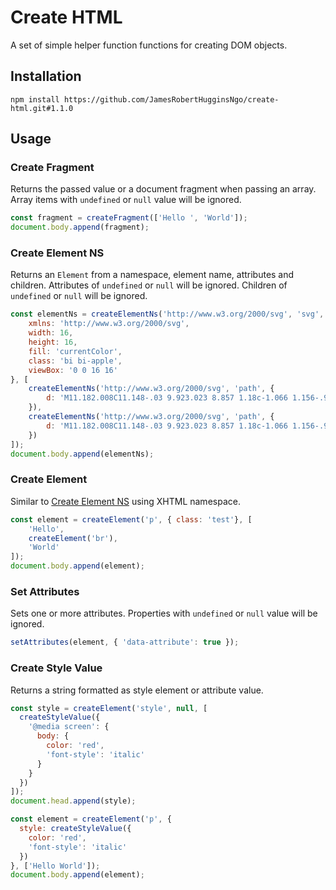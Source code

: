 # Create HTML

A set of simple helper function functions for creating DOM objects.

## Installation

``` console
npm install https://github.com/JamesRobertHugginsNgo/create-html.git#1.1.0
```

## Usage

### Create Fragment

Returns the passed value or a document fragment when passing an array. Array items with `undefined` or `null` value will be ignored.

``` JavaScript
const fragment = createFragment(['Hello ', 'World']);
document.body.append(fragment);
```

### Create Element NS

Returns an `Element` from a namespace, element name, attributes and children. Attributes of `undefined` or `null` will be ignored. Children of `undefined` or `null` will be ignored.

``` JavaScript
const elementNs = createElementNs('http://www.w3.org/2000/svg', 'svg', {
	xmlns: 'http://www.w3.org/2000/svg',
	width: 16,
	height: 16,
	fill: 'currentColor',
	class: 'bi bi-apple',
	viewBox: '0 0 16 16'
}, [
	createElementNs('http://www.w3.org/2000/svg', 'path', {
		d: 'M11.182.008C11.148-.03 9.923.023 8.857 1.18c-1.066 1.156-.902 2.482-.878 2.516.024.034 1.52.087 2.475-1.258.955-1.345.762-2.391.728-2.43zm3.314 11.733c-.048-.096-2.325-1.234-2.113-3.422.212-2.189 1.675-2.789 1.698-2.854.023-.065-.597-.79-1.254-1.157a3.692 3.692 0 0 0-1.563-.434c-.108-.003-.483-.095-1.254.116-.508.139-1.653.589-1.968.607-.316.018-1.256-.522-2.267-.665-.647-.125-1.333.131-1.824.328-.49.196-1.422.754-2.074 2.237-.652 1.482-.311 3.83-.067 4.56.244.729.625 1.924 1.273 2.796.576.984 1.34 1.667 1.659 1.899.319.232 1.219.386 1.843.067.502-.308 1.408-.485 1.766-.472.357.013 1.061.154 1.782.539.571.197 1.111.115 1.652-.105.541-.221 1.324-1.059 2.238-2.758.347-.79.505-1.217.473-1.282z'
	}),
	createElementNs('http://www.w3.org/2000/svg', 'path', {
		d: 'M11.182.008C11.148-.03 9.923.023 8.857 1.18c-1.066 1.156-.902 2.482-.878 2.516.024.034 1.52.087 2.475-1.258.955-1.345.762-2.391.728-2.43zm3.314 11.733c-.048-.096-2.325-1.234-2.113-3.422.212-2.189 1.675-2.789 1.698-2.854.023-.065-.597-.79-1.254-1.157a3.692 3.692 0 0 0-1.563-.434c-.108-.003-.483-.095-1.254.116-.508.139-1.653.589-1.968.607-.316.018-1.256-.522-2.267-.665-.647-.125-1.333.131-1.824.328-.49.196-1.422.754-2.074 2.237-.652 1.482-.311 3.83-.067 4.56.244.729.625 1.924 1.273 2.796.576.984 1.34 1.667 1.659 1.899.319.232 1.219.386 1.843.067.502-.308 1.408-.485 1.766-.472.357.013 1.061.154 1.782.539.571.197 1.111.115 1.652-.105.541-.221 1.324-1.059 2.238-2.758.347-.79.505-1.217.473-1.282z'
	})
]);
document.body.append(elementNs);
```

### Create Element

Similar to [Create Element NS](#Create-Element-NS) using XHTML namespace.

``` JavaScript
const element = createElement('p', { class: 'test'}, [
	'Hello',
	createElement('br'),
	'World'
]);
document.body.append(element);
```

### Set Attributes

Sets one or more attributes. Properties with `undefined` or `null` value will be ignored.

``` JavaScript
setAttributes(element, { 'data-attribute': true });
```

### Create Style Value

Returns a string formatted as style element or attribute value.

``` JavaScript
const style = createElement('style', null, [
  createStyleValue({
    '@media screen': {
      body: {
        color: 'red',
        'font-style': 'italic'
      }
    }
  })
]);
document.head.append(style);

const element = createElement('p', {
  style: createStyleValue({
    color: 'red',
    'font-style': 'italic'
  })
}, ['Hello World']);
document.body.append(element);
```
